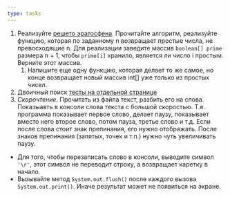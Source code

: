 ```yaml
---
type: tasks
---
```


1. Реализуйте [решето эратосфена](https://ru.wikipedia.org/wiki/%D0%A0%D0%B5%D1%88%D0%B5%D1%82%D0%BE_%D0%AD%D1%80%D0%B0%D1%82%D0%BE%D1%81%D1%84%D0%B5%D0%BD%D0%B0#%D0%90%D0%BB%D0%B3%D0%BE%D1%80%D0%B8%D1%82%D0%BC). Прочитайте алгоритм, реализуйте функцию, которая по заданному n возвращает простые числа, не превосходящие n. Для реализации заведите массив `boolean[] prime` размера n + 1, чтобы `prime[i]` хранило, является ли число i простым. Верните этот массив.
    1. Напишите еще одну функцию, которая делает то же самое, но конце возвращает новый массив int[] уже только из простых чисел.
1. Двоичный поиск [тесты на отдельной странице](binary.md)
1. *Скорочтение*. Прочитать из файла текст, разбить его на слова. Показыавть в консоли слова текста с большой скоростью. Т.е. программа показывает первое слово, делает паузу, показывает вместо него второе слово, потом пауза, третье слово и т.д.
Если после слова стоит знак препинания, его нужно отображать. После знаков препинания (запятых, точек и т.п.) нужно чуть увеличивать паузу.
  * Для того, чтобы перезаписать слово в консоли, выводите символ `'\r'`, этот символ не переводит строку, а возвращает каретку в начало.
  * Вызывайте метод `System.out.flush()` после каждого вызова `System.out.print()`. Иначе результат может не появиться на экране.
